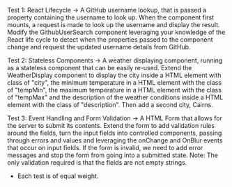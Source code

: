 Test 1:  React Lifecycle -> A GitHub username lookup, that is passed a property containing the username to look up.  When the component first mounts, a request is made to look up the username and display the result.  Modify the GithubUserSearch component leveraging your knowledge of the React life cycle to detect when the properties passed to the component change and request the updated username details from GitHub.

 

Test 2: Stateless Components -> A weather displaying component, running as a stateless component that can be easily re-used.  Extend the WeatherDisplay component to display the city inside a HTML element with class of "city", the minimum temperature in a HTML element with the class of "tempMin", the maximum temperature in a HTML element with the class of "tempMax" and the description of the weather conditions inside a HTML element with the class of "description".  Then add  a second city, Cairns.

 

Test 3: Event Handling and Form Validation -> A HTML Form that allows for the server to submit its contents.  Extend the form to add validation rules around the fields,  turn the input fields into controlled components, passing through errors and values and leveraging the onChange and OnBlur events that occur on input fields.  If the form is invalid, we need to add error messages and stop the form from going into a submitted state.   Note: The only validation required is that the fields are not empty strings.

 

* Each test is of equal weight.